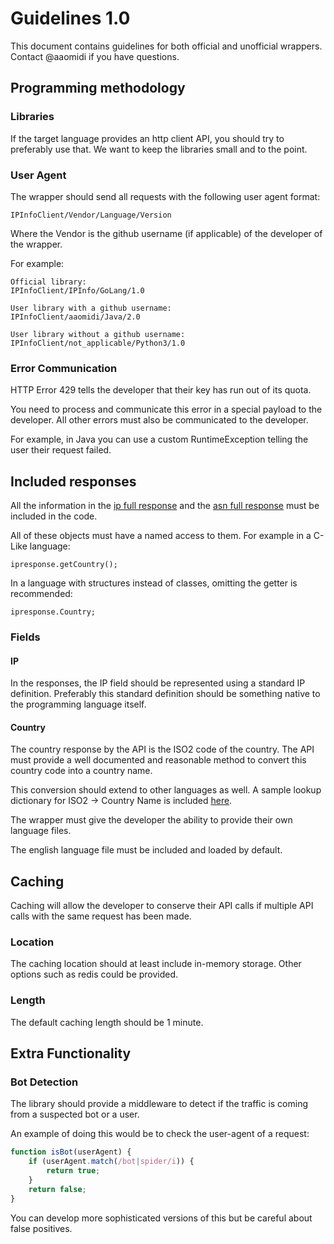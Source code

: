 # Guidelines 1.0

This document contains guidelines for both official and unofficial wrappers. Contact @aaomidi if you have questions.

## Programming methodology

### Libraries

If the target language provides an http client API, you should try to preferably use that. We want to keep the libraries small and to the point.

### User Agent

The wrapper should send all requests with the following user agent format:

```
IPInfoClient/Vendor/Language/Version
```

Where the Vendor is the github username (if applicable) of the developer of the wrapper.

For example:

```
Official library:
IPInfoClient/IPInfo/GoLang/1.0

User library with a github username:
IPInfoClient/aaomidi/Java/2.0

User library without a github username: 
IPInfoClient/not_applicable/Python3/1.0
```

### Error Communication

HTTP Error 429 tells the developer that their key has run out of its quota.

You need to process and communicate this error in a special payload to the developer. All other errors must also be communicated to the developer.

For example, in Java you can use a custom RuntimeException telling the user their request failed.

## Included responses

All the information in the [ip full response](https://ipinfo.io/developers/responses#full-response) and the [asn full response](https://ipinfo.io/developers/asn) must be included in the code.

All of these objects must have a named access to them. For example in a C-Like language:

`ipresponse.getCountry();`

In a language with structures instead of classes, omitting the getter is recommended:

`ipresponse.Country;`

### Fields

#### IP

In the responses, the IP field should be represented using a standard IP definition. Preferably this standard definition should be something native to the programming language itself.

#### Country

The country response by the API is the ISO2 code of the country. The API must provide a well documented and reasonable method to convert this country code into a country name.

This conversion should extend to other languages as well. A sample lookup dictionary for ISO2 -> Country Name is included [here](en_US.json).

The wrapper must give the developer the ability to provide their own language files.

The english language file must be included and loaded by default.

## Caching

Caching will allow the developer to conserve their API calls if multiple API calls with the same request has been made.

### Location

The caching location should at least include in-memory storage. Other options such as redis could be provided.

### Length

The default caching length should be 1 minute.

## Extra Functionality

### Bot Detection

The library should provide a middleware to detect if the traffic is coming from a suspected bot or a user.

An example of doing this would be to check the user-agent of a request:

``` Javascript
function isBot(userAgent) {
    if (userAgent.match(/bot|spider/i)) {
        return true;
    }
    return false;
}

```

You can develop more sophisticated versions of this but be careful about false positives.
